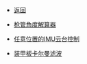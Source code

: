 
* [返回]()
* [枪管角度解算器](digging_deeper/theory/bullet_solver.md)
* [任意位置的IMU云台控制](digging_deeper/theory/imu_ptz_control.md)

* [装甲板卡尔曼滤波](digging_deeper/theory/armor_kalman_filter.md)




